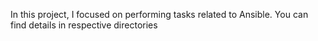 In this project, I focused on performing tasks related to Ansible.
You can find details in respective directories
